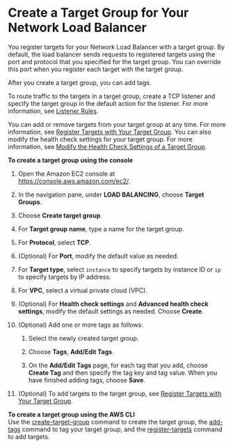 # Create a Target Group for Your Network Load Balancer<a name="create-target-group"></a>

You register targets for your Network Load Balancer with a target group\. By default, the load balancer sends requests to registered targets using the port and protocol that you specified for the target group\. You can override this port when you register each target with the target group\.

After you create a target group, you can add tags\.

To route traffic to the targets in a target group, create a TCP listener and specify the target group in the default action for the listener\. For more information, see [Listener Rules](load-balancer-listeners.md#listener-rules)\.

You can add or remove targets from your target group at any time\. For more information, see [Register Targets with Your Target Group](target-group-register-targets.md)\. You can also modify the health check settings for your target group\. For more information, see [Modify the Health Check Settings of a Target Group](target-group-health-checks.md#modify-health-check-settings)\.

**To create a target group using the console**

1. Open the Amazon EC2 console at [https://console\.aws\.amazon\.com/ec2/](https://console.aws.amazon.com/ec2/)\.

1. In the navigation pane, under **LOAD BALANCING**, choose **Target Groups**\.

1. Choose **Create target group**\.

1. For **Target group name**, type a name for the target group\.

1. For **Protocol**, select **TCP**\.

1. \(Optional\) For **Port**, modify the default value as needed\.

1. For **Target type**, select `instance` to specify targets by instance ID or `ip` to specify targets by IP address\.

1. For **VPC**, select a virtual private cloud \(VPC\)\.

1. \(Optional\) For **Health check settings** and **Advanced health check settings**, modify the default settings as needed\. Choose **Create**\.

1. \(Optional\) Add one or more tags as follows:

   1. Select the newly created target group\.

   1. Choose **Tags**, **Add/Edit Tags**\.

   1. On the **Add/Edit Tags** page, for each tag that you add, choose **Create Tag** and then specify the tag key and tag value\. When you have finished adding tags, choose **Save**\.

1. \(Optional\) To add targets to the target group, see [Register Targets with Your Target Group](target-group-register-targets.md)\.

**To create a target group using the AWS CLI**  
Use the [create\-target\-group](http://docs.aws.amazon.com/cli/latest/reference/elbv2/create-target-group.html) command to create the target group, the [add\-tags](http://docs.aws.amazon.com/cli/latest/reference/elbv2/add-tags.html) command to tag your target group, and the [register\-targets](http://docs.aws.amazon.com/cli/latest/reference/elbv2/register-targets.html) command to add targets\.